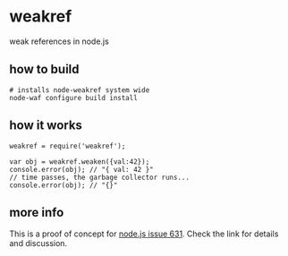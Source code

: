 # weakref

weak references in node.js

## how to build

    # installs node-weakref system wide
    node-waf configure build install

## how it works

    weakref = require('weakref');
    
    var obj = weakref.weaken({val:42});
    console.error(obj); // "{ val: 42 }"
    // time passes, the garbage collector runs...
    console.error(obj); // "{}"

## more info

This is a proof of concept for [node.js issue 631](https://github.com/joyent/node/issues/631).
Check the link for details and discussion.
